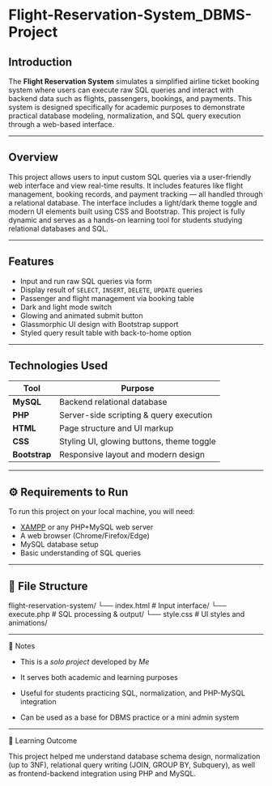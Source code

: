# Flight-Reservation-System_DBMS-Project
##  Introduction

The **Flight Reservation System** simulates a simplified airline ticket booking system where users can execute raw SQL queries and interact with backend data such as flights, passengers, bookings, and payments. This system is designed specifically for academic purposes to demonstrate practical database modeling, normalization, and SQL query execution through a web-based interface.

---

##  Overview

This project allows users to input custom SQL queries via a user-friendly web interface and view real-time results. It includes features like flight management, booking records, and payment tracking — all handled through a relational database. The interface includes a light/dark theme toggle and modern UI elements built using CSS and Bootstrap. This project is fully dynamic and serves as a hands-on learning tool for students studying relational databases and SQL.

---

##  Features

- Input and run raw SQL queries via form
- Display result of `SELECT`, `INSERT`, `DELETE`, `UPDATE` queries
- Passenger and flight management via booking table
- Dark and light mode switch
- Glowing and animated submit button
- Glassmorphic UI design with Bootstrap support
- Styled query result table with back-to-home option

---

##  Technologies Used

| Tool         | Purpose                                 |
|--------------|------------------------------------------|
| **MySQL**    | Backend relational database              |
| **PHP**      | Server-side scripting & query execution  |
| **HTML**     | Page structure and UI markup             |
| **CSS**      | Styling UI, glowing buttons, theme toggle|
| **Bootstrap**| Responsive layout and modern design      |

---

## ⚙️ Requirements to Run

To run this project on your local machine, you will need:

- [XAMPP](https://www.apachefriends.org/index.html) or any PHP+MySQL web server
- A web browser (Chrome/Firefox/Edge)
- MySQL database setup
- Basic understanding of SQL queries

---

## 📁 File Structure
flight-reservation-system/
└── index.html  # Input interface/
└── execute.php  # SQL processing & output/
└── style.css   # UI styles and animations/


---

📝 Notes

- This is a *solo project* developed by *Me*

- It serves both academic and learning purposes

- Useful for students practicing SQL, normalization, and PHP-MySQL integration

- Can be used as a base for DBMS practice or a mini admin system


---

🧠 Learning Outcome

This project helped me understand database schema design, normalization (up to 3NF), relational query writing (JOIN, GROUP BY, Subquery), as well as frontend-backend integration using PHP and MySQL.



